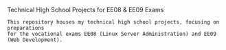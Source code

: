 Technical High School Projects for EE08 & EE09 Exams

    This repository houses my technical high school projects, focusing on preparations 
    for the vocational exams EE08 (Linux Server Administration) and EE09 (Web Development).

